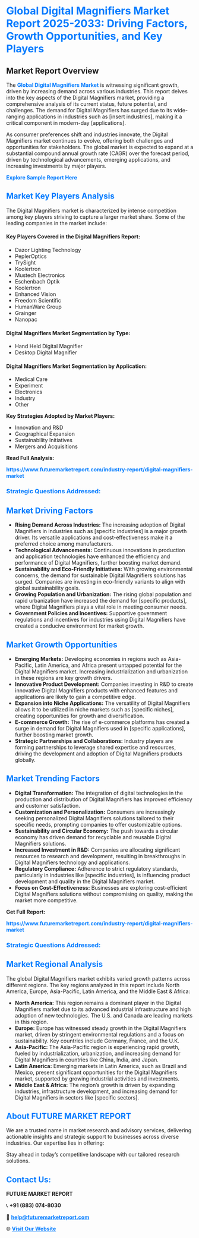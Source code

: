 <h1 style="color: #007BFF;">Global Digital Magnifiers Market Report 2025-2033: Driving Factors, Growth Opportunities, and Key Players</h1>

<section id="overview">
<h2>Market Report Overview</h2>
<p>The <a href="https://www.futuremarketreport.com/industry-report/digital-magnifiers-market" style="color: #007BFF; text-decoration: none;"><strong>Global Digital Magnifiers Market</strong></a> is witnessing significant growth, driven by increasing demand across various industries. This report delves into the key aspects of the Digital Magnifiers market, providing a comprehensive analysis of its current status, future potential, and challenges. The demand for Digital Magnifiers has surged due to its wide-ranging applications in industries such as [insert industries], making it a critical component in modern-day [applications].</p>
<p>As consumer preferences shift and industries innovate, the Digital Magnifiers market continues to evolve, offering both challenges and opportunities for stakeholders. The global market is expected to expand at a substantial compound annual growth rate (CAGR) over the forecast period, driven by technological advancements, emerging applications, and increasing investments by major players.</p>
</section>

<section id="overview">
<p><a href="https://www.futuremarketreport.com/request-sample/reportId=81425" style="color: #007BFF; text-decoration: none;"><strong>Explore Sample Report Here</strong></a></p>
</section>

<section id="key-players">
<h2 style="color: #007BFF;">Market Key Players Analysis</h2>
<p>The Digital Magnifiers market is characterized by intense competition among key players striving to capture a larger market share. Some of the leading companies in the market include:</p>
<h4>Key Players Covered in the Digital Magnifiers Report:</h4>
<ul><li>Dazor Lighting Technology</li><li>PeplerOptics</li><li>TrySight</li><li>Koolertron</li><li>Mustech Electronics</li><li>Eschenbach Optik</li><li>Koolertron</li><li>Enhanced Vision</li><li>Freedom Scientific</li><li>HumanWare Group</li><li>Grainger</li><li>Nanopac</li></ul>
<h4>Digital Magnifiers Market Segmentation by Type:</h4>
<ul><li>Hand Held Digital Magnifier</li><li>Desktop Digital Magnifier</li></ul>

<h4>Digital Magnifiers Market Segmentation by Application:</h4>
<ul><li>Medical Care</li><li>Experiment</li><li>Electronics</li><li>Industry</li><li>Other</li></ul>
<p><strong>Key Strategies Adopted by Market Players:</strong></p>
<ul>
<li>Innovation and R&D</li>
<li>Geographical Expansion</li>
<li>Sustainability Initiatives</li>
<li>Mergers and Acquisitions</li>
</ul>
</section>

<section>
<p><strong>Read Full Analysis: </strong></p><a href="https://www.futuremarketreport.com/industry-report/digital-magnifiers-market" style="color: #007BFF; text-decoration: none;"><strong>https://www.futuremarketreport.com/industry-report/digital-magnifiers-market</strong></a>
<h3 style="color: #007BFF;">Strategic Questions Addressed:</h3>
</section>

<section id="driving-factors">
<h2 style="color: #007BFF;">Market Driving Factors</h2>
<ul>
<li><strong>Rising Demand Across Industries:</strong> The increasing adoption of Digital Magnifiers in industries such as [specific industries] is a major growth driver. Its versatile applications and cost-effectiveness make it a preferred choice among manufacturers.</li>
<li><strong>Technological Advancements:</strong> Continuous innovations in production and application technologies have enhanced the efficiency and performance of Digital Magnifiers, further boosting market demand.</li>
<li><strong>Sustainability and Eco-Friendly Initiatives:</strong> With growing environmental concerns, the demand for sustainable Digital Magnifiers solutions has surged. Companies are investing in eco-friendly variants to align with global sustainability goals.</li>
<li><strong>Growing Population and Urbanization:</strong> The rising global population and rapid urbanization have increased the demand for [specific products], where Digital Magnifiers plays a vital role in meeting consumer needs.</li>
<li><strong>Government Policies and Incentives:</strong> Supportive government regulations and incentives for industries using Digital Magnifiers have created a conducive environment for market growth.</li>
</ul>
</section>

<section id="growth-opportunities">
<h2 style="color: #007BFF;">Market Growth Opportunities</h2>
<ul>
<li><strong>Emerging Markets:</strong> Developing economies in regions such as Asia-Pacific, Latin America, and Africa present untapped potential for the Digital Magnifiers market. Increasing industrialization and urbanization in these regions are key growth drivers.</li>
<li><strong>Innovative Product Development:</strong> Companies investing in R&D to create innovative Digital Magnifiers products with enhanced features and applications are likely to gain a competitive edge.</li>
<li><strong>Expansion into Niche Applications:</strong> The versatility of Digital Magnifiers allows it to be utilized in niche markets such as [specific niches], creating opportunities for growth and diversification.</li>
<li><strong>E-commerce Growth:</strong> The rise of e-commerce platforms has created a surge in demand for Digital Magnifiers used in [specific applications], further boosting market growth.</li>
<li><strong>Strategic Partnerships and Collaborations:</strong> Industry players are forming partnerships to leverage shared expertise and resources, driving the development and adoption of Digital Magnifiers products globally.</li>
</ul>
</section>

<section id="trending-factors">
<h2 style="color: #007BFF;">Market Trending Factors</h2>
<ul>
<li><strong>Digital Transformation:</strong> The integration of digital technologies in the production and distribution of Digital Magnifiers has improved efficiency and customer satisfaction.</li>
<li><strong>Customization and Personalization:</strong> Consumers are increasingly seeking personalized Digital Magnifiers solutions tailored to their specific needs, prompting companies to offer customizable options.</li>
<li><strong>Sustainability and Circular Economy:</strong> The push towards a circular economy has driven demand for recyclable and reusable Digital Magnifiers solutions.</li>
<li><strong>Increased Investment in R&D:</strong> Companies are allocating significant resources to research and development, resulting in breakthroughs in Digital Magnifiers technology and applications.</li>
<li><strong>Regulatory Compliance:</strong> Adherence to strict regulatory standards, particularly in industries like [specific industries], is influencing product development and quality in the Digital Magnifiers market.</li>
<li><strong>Focus on Cost-Effectiveness:</strong> Businesses are exploring cost-efficient Digital Magnifiers solutions without compromising on quality, making the market more competitive.</li>
</ul>
</section>

<section>
<p><strong>Get Full Report: </strong></p><a href="https://www.futuremarketreport.com/industry-report/digital-magnifiers-market" style="color: #007BFF; text-decoration: none;"><strong>https://www.futuremarketreport.com/industry-report/digital-magnifiers-market</strong></a>
<h3 style="color: #007BFF;">Strategic Questions Addressed:</h3>
</section>


<section id="regional-analysis">
<h2 style="color: #007BFF;">Market Regional Analysis</h2>
<p>The global Digital Magnifiers market exhibits varied growth patterns across different regions. The key regions analyzed in this report include North America, Europe, Asia-Pacific, Latin America, and the Middle East & Africa:</p>
<ul>
<li><strong>North America:</strong> This region remains a dominant player in the Digital Magnifiers market due to its advanced industrial infrastructure and high adoption of new technologies. The U.S. and Canada are leading markets in this region.</li>
<li><strong>Europe:</strong> Europe has witnessed steady growth in the Digital Magnifiers market, driven by stringent environmental regulations and a focus on sustainability. Key countries include Germany, France, and the U.K.</li>
<li><strong>Asia-Pacific:</strong> The Asia-Pacific region is experiencing rapid growth, fueled by industrialization, urbanization, and increasing demand for Digital Magnifiers in countries like China, India, and Japan.</li>
<li><strong>Latin America:</strong> Emerging markets in Latin America, such as Brazil and Mexico, present significant opportunities for the Digital Magnifiers market, supported by growing industrial activities and investments.</li>
<li><strong>Middle East & Africa:</strong> The region’s growth is driven by expanding industries, infrastructure development, and increasing demand for Digital Magnifiers in sectors like [specific sectors].</li>
</ul>
</section>

<footer>
<h2 style="color: #007BFF;">About FUTURE MARKET REPORT</h2>
<p>We are a trusted name in market research and advisory services, delivering actionable insights and strategic support to businesses across diverse industries. Our expertise lies in offering:</p>

<p>Stay ahead in today’s competitive landscape with our tailored research solutions.</p>

<h2 style="color: #007BFF;">Contact Us:</h2>
<p><strong>FUTURE MARKET REPORT</strong></p>
<p>📞 <strong>+91 (883) 074-8030</strong></p>
<p>📧 <strong><a href="mailto:help@futuremarketreport.com" style="color: #007BFF;">help@futuremarketreport.com</a></strong></p>
<p>🌐 <strong><a href="https://www.futuremarketreport.com/" style="color: #007BFF;">Visit Our Website</a></strong></p>
</footer>